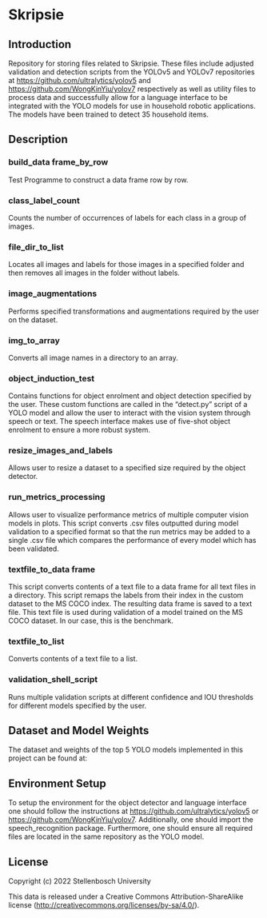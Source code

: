 # Skripsie
## Introduction
Repository for storing files related to Skripsie. These files include adjusted validation and detection scripts from the YOLOv5 and YOLOv7 repositories at https://github.com/ultralytics/yolov5 and https://github.com/WongKinYiu/yolov7 respectively as well as utility files to process data and successfully allow for a language interface to be integrated with the YOLO models for use in household robotic applications. The models have been trained to detect 35 household items. 

## Description
### build_data frame_by_row	
Test Programme to construct a data frame row by row.

### class_label_count	
Counts the number of occurrences of labels for each class in a group of images.

### file_dir_to_list	
Locates all images and labels for those images in a specified folder and then removes all images in the folder without labels.

### image_augmentations	
Performs specified transformations and augmentations required by the user on the dataset.

### img_to_array	
Converts all image names in a directory to an array.

### object_induction_test	
Contains functions for object enrolment and object detection specified by the user. These custom functions are called in the “detect.py” script of a YOLO model and allow the user to interact with the vision system through speech or text. The speech interface makes use of five-shot object enrolment to ensure a more robust system.

### resize_images_and_labels	
Allows user to resize a dataset to a specified size required by the object detector. 

### run_metrics_processing	
Allows user to visualize performance metrics of multiple computer vision models in plots. This script converts .csv files outputted during model validation to a specified format so that the run metrics may be added to a single .csv file which compares the performance of every model which has been validated.

### textfile_to_data frame	
This script converts contents of a text file to a data frame for all text files in a directory. This script remaps the labels from their index in the custom dataset to the MS COCO index. The resulting data frame is saved to a text file. This text file is used during validation of a model trained on the MS COCO dataset. In our case, this is the benchmark.

### textfile_to_list	
Converts contents of a text file to a list.

### validation_shell_script	
Runs multiple validation scripts at different confidence and IOU thresholds for different models specified by the user.

## Dataset and Model Weights
The dataset and weights of the top 5 YOLO models implemented in this project can be found at: 

## Environment Setup
To setup the environment for the object detector and language interface one should follow the instructions at https://github.com/ultralytics/yolov5 or https://github.com/WongKinYiu/yolov7. Additionally, one should import the speech_recognition package. Furthermore, one should ensure all required files are located in the same repository as the YOLO model.

## License

Copyright (c) 2022 Stellenbosch University

This data is released under a Creative Commons Attribution-ShareAlike 
license
(<http://creativecommons.org/licenses/by-sa/4.0/>).
